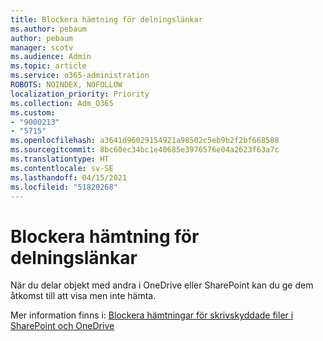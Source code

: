 ```yaml
---
title: Blockera hämtning för delningslänkar
ms.author: pebaum
author: pebaum
manager: scotv
ms.audience: Admin
ms.topic: article
ms.service: o365-administration
ROBOTS: NOINDEX, NOFOLLOW
localization_priority: Priority
ms.collection: Adm_O365
ms.custom:
- "9000213"
- "5715"
ms.openlocfilehash: a3641d96029154921a98502c5eb9b2f2bf668588
ms.sourcegitcommit: 8bc60ec34bc1e40685e3976576e04a2623f63a7c
ms.translationtype: HT
ms.contentlocale: sv-SE
ms.lasthandoff: 04/15/2021
ms.locfileid: "51820268"
---
```

# <a name="block-download-on-sharing-links"></a>Blockera hämtning för delningslänkar

När du delar objekt med andra i OneDrive eller SharePoint kan du ge dem åtkomst till att visa men inte hämta.

Mer information finns i: [Blockera hämtningar för skrivskyddade filer i SharePoint och OneDrive](https://support.microsoft.com/office/block-downloads-for-view-only-files-in-sharepoint-and-onedrive-6051184b-62ac-4149-b874-13dcd40ef91e)
